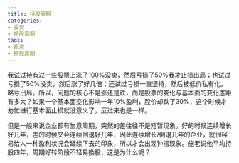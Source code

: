 ```yaml
---
title: 持股周期
categories:
- 投资
- 持股周期
tags:
- 投资
- 持股周期
---
```



我试过持有过一些股票上涨了100%没卖，然后亏损了50%我才止损出局；也试过亏损了50%没卖，然后涨了好几倍；还试过亏损一直坚持，然后被低价私有化，略亏出局。所以，问题的核心不是涨还是跌，而是股票的变化与基本面的变化差距有多大？如果一个基本面变化影响一年10%盈利，股价却跌了30%，这个时候才匆忙进行基本面止损就没意义了，反过来也是一样。

但是一般来说企业都有生意周期，突然的差往往不是短暂现象。好的时候连续增长好几年，差的时候又会连续倒退好几年，因此连续增长/倒退几年的企业，就很容易给人一种盈利状况会延续下去的印象，所以才会出现钟摆现象。施老说他平均持股四年，周期好转阶段不轻易換股，这是为什么呢？
